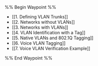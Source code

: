 %% Begin Waypoint %%
- [[1. Defining VLAN Trunks]]
- [[2. Networks without VLANs]]
- [[3. Networks with VLANs]]
- [[4. VLAN Identification with a Tag]]
- [[5. Native VLANs and 802.1Q Tagging]]
- [[6. Voice VLAN Tagging]]
- [[7. Voice VLAN Verification Example]]

%% End Waypoint %%


